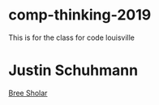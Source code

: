 # comp-thinking-2019
This is for the class for code louisville

# Justin Schuhmann
[Bree Sholar](https://github.com/babsholar/comp-thinking-2020.git)